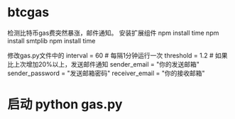 # btcgas
检测比特币gas费突然暴涨，邮件通知。
安装扩展组件
npm install time
npm install smtplib 
npm install time

修改gas.py文件中的
interval = 60  # 每隔1分钟运行一次
threshold = 1.2  # 如果比上次增加20%以上，发送邮件通知
sender_email = "你的发送邮箱"
sender_password = "发送邮箱密码"
receiver_email = "你的接收邮箱"


启动
python gas.py
========================================================
